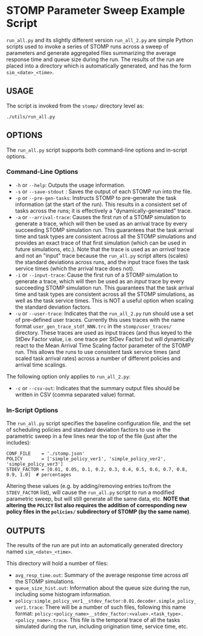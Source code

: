 # STOMP Parameter Sweep Example Script

`run_all.py` and its slightly different version `run_all_2.py` are simple Python scripts used to invoke a series of STOMP runs across a sweep of parameters and generate aggregated files summarizing the average response time and queue size during the run. The results of the run are placed into a directory which is automatically generated, and has the form `sim_<date>_<time>`.

## USAGE

The script is invoked from the `stomp/` directory level as:

```
./utils/run_all.py
```

## OPTIONS

The `run_all.py` script supports both command-line options and in-script options.

### Command-Line Options
 
 * `-h` or `--help`: Outputs the usage information. 
 * `-s` or `--save-stdout` : Saves the output of each STOMP run into the file.
 * `-p` or `--pre-gen-tasks`: Instructs STOMP to pre-generate the task information (at the start of the run). This results in a consistent set of tasks across the runs; it is effectively a "dynamically-generated" trace.
 * `-a` or `--arrival-trace`: Causes the first run of a STOMP simulation to generate a trace, which will then be used as an arrival trace by every succeeding STOMP simulation run. This guarantees that the task arrival time and task types are consistent across all the STOMP simulations and provides an exact trace of that first simulation (which can be used in future simulations, etc.). Note that the trace is used as an _arrival_ trace and not an "input" trace because the `run_all.py` script alters (scales) the standard deviations across runs, and the input trace fixes the task service times (which the arrival trace does not).
 * `-i` or `--input-trace`: Cause the first run of a STOMP simulation to generate a trace, which will then be used as an _input_ trace by every succeeding STOMP simulation run. This guarantees that the task arrival time and task types are consistent across all the STOMP simulations, as well as the task service times.  This is NOT a useful option when scaling the standard deviation factors.
 * `-u` or `--user-trace`: Indicates that the `run_all_2.py` run should use a set of pre-defined user traces. Currently this uses traces with the name format `user_gen_trace_stdf_NNN.trc` in the `stomp/user_traces/` directory. These traces are used as input traces (and thus keyed to the StDev Factor value, i.e. one trace per StDev Factor) but will dynamically react to the Mean Arrival Time Scaling factor parameter of the STOMP run. This allows the runs to use consistent task service times (and scaled task arrival rates) across a number of different policies and arrival time scalings.

The following option only applies to `run_all_2.py`:

 * `-c` or `--csv-out`: Indicates that the summary output files should be written in CSV (comma separated value) format.


### In-Script Options

The `run_all.py` script specifies the baseline configuration file, and the set of scheduling policies and standard deviation factors to use in the parametric sweep in a few lines near the top of the file (just after the includes):

```
CONF_FILE    = './stomp.json'
POLICY       = ['simple_policy_ver1', 'simple_policy_ver2', 'simple_policy_ver3']
STDEV_FACTOR = [0.01, 0.05, 0.1, 0.2, 0.3, 0.4, 0.5, 0.6, 0.7, 0.8, 0.9, 1.0]  # percentages
```

Altering these values (e.g. by adding/removing entries to/from the `STDEV_FACTOR` list), will cause the `run_all.py` script to run a modified parametric sweep, but will still generate all the same data, etc. **NOTE that altering the `POLICY` list also requires the addition of corresponding new policy files in the `policies/` subdirectory of STOMP (by the same name)**.


## OUTPUTS

The results of the run are put into an automatically generated directory named `sim_<date>_<time>`.

This directory will hold a number of files:
 * `avg_resp_time.out`: Summary of the average response time across _all_ the STOMP simulations.
 * `queue_size_hist.out`: Information about the queue size during the run, including some histogram information.
 * `policy:simple_policy_ver1__stdev_factor:0.01.decoder.simple_policy_ver1.trace`: There will be a number of such files, following this name format: `policy:<policy_name>__stdev_factor:<value>.<task_type>.<policy_name>.trace`. This file is the temporal trace of all the tasks simulated during the run, including origination time, service time, etc.
